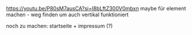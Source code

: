https://youtu.be/P80sM7ausCA?si=I8bLftZ300V0mbxn maybe für element machen - weg finden um auch vertikal funktioniert

noch zu machen: startseite + impressum (?)
